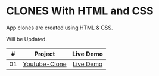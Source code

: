 # CLONES With HTML and CSS

App clones are created using HTML & CSS. 

Will be Updated.

| #            | Project    | Live Demo    
| :---:        |    :---:   |    :---:
| 01       | [Youtube-Clone](https://github.com/dhananjayansb/clone-projects/tree/master/youtube-clone)      | [Live Demo](https://dhananjayansb.github.io/clone-projects/youtube-clone/)  



